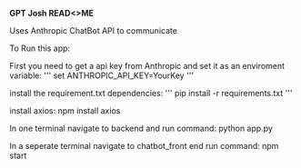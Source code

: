 **GPT Josh READ<>ME**

Uses Anthropic ChatBot API to communicate

To Run this app:

First you need to get a api key from Anthropic and set it as an enviroment variable:
'''
set ANTHROPIC_API_KEY=YourKey
'''

install the requirement.txt dependencies:
'''
pip install -r requirements.txt
'''

install axios:
    npm install axios

In one terminal navigate to backend and run command:
    python app.py

In a seperate terminal navigate to chatbot_front end run command:
    npm start

